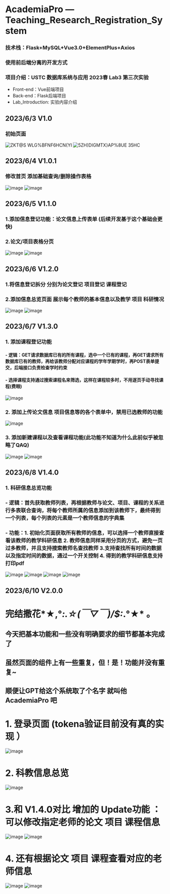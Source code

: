# AcademiaPro — Teaching_Research_Registration_System
### 技术栈：Flask+MySQL+Vue3.0+ElementPlus+Axios
### 使用前后端分离的开发方式
### 项目介绍：USTC 数据库系统与应用 2023春 Lab3 第三次实验
- Front-end：Vue前端项目
- Back-end：Flask后端项目
- Lab_Introduction: 实验内容介绍

## 2023/6/3 V1.0
### 初始页面
 ![ZK$T@S WLG%BFNF6HCN${YI](https://github.com/ChowRunFa/Teaching_Research_Registration_System/assets/97417202/efdf6941-db1c-48a1-ada9-26f0e06ba739)
 ![5ZH)DIGMTX}AP%8UE 35HC](https://github.com/ChowRunFa/Teaching_Research_Registration_System/assets/97417202/6a8bbe4f-4ee3-44d2-bb40-9fee80e68328)

## 2023/6/4 V1.0.1
### 修改首页 添加基础查询/删除操作表格
![image](https://github.com/ChowRunFa/Teaching_Research_Registration_System/assets/97417202/81f7efae-4131-42d4-8390-1b5cbceff420)
![image](https://github.com/ChowRunFa/Teaching_Research_Registration_System/assets/97417202/7c3a059c-5353-45d0-8867-a427ea689b3f)

## 2023/6/5 V1.1.0
### 1.添加信息登记功能：论文信息上传表单  (后续开发基于这个基础会更快)
### 2.论文/项目表格分页
![image](https://github.com/ChowRunFa/Teaching_Research_Registration_System/assets/97417202/2b3a72de-11a8-4308-a2b5-85069a6ad617)
![image](https://github.com/ChowRunFa/Teaching_Research_Registration_System/assets/97417202/631c0c5c-ff55-4f87-a861-ec9c3978a16b)

## 2023/6/6 V1.2.0
### 1.将信息登记拆分  分别为论文登记  项目登记 课程登记   
### 2.添加信息总览页面  展示每个教师的基本信息以及教学 项目 科研情况
![image](https://github.com/ChowRunFa/Teaching_Research_Registration_System/assets/97417202/65c73464-174c-4cfe-9df9-3c208d4ae610)
![image](https://github.com/ChowRunFa/Teaching_Research_Registration_System/assets/97417202/ffcf3119-e67f-4d34-8016-7a0a8e569c37)
## 2023/6/7 V1.3.0
### 1. 添加课程登记功能 
#### - 逻辑：GET请求数据库已有的所有课程，选中一个已有的课程，再GET请求所有数据库已有的教师，再给该教师分配对应课程的学年学期学时，再POST表单提交，后端接口负责检查学时约束
#### - 选择课程支持通过搜索课程名来筛选，这样在课程较多时，不用逐页手动寻找课程(费眼) 
![image](https://github.com/ChowRunFa/Teaching_Research_Registration_System/assets/97417202/72a51112-0570-4f9c-89a3-93d8e8d8a176)
### 2. 添加上传论文信息 项目信息等的各个表单中，禁用已选教师的功能
![image](https://github.com/ChowRunFa/Teaching_Research_Registration_System/assets/97417202/f7703d51-eada-4869-9342-fd783406b21d)
### 3. 添加新建课程以及查看课程功能(此功能不知道为什么此前似乎被忽略了QAQ)
![image](https://github.com/ChowRunFa/Teaching_Research_Registration_System/assets/97417202/08757f94-1b5d-4cab-b760-48901243db90)
![image](https://github.com/ChowRunFa/Teaching_Research_Registration_System/assets/97417202/4e98f214-5156-4bff-8fb1-3dfff56967b2)
## 2023/6/8 V1.4.0
### 1. 科研信息总览功能
###  - 逻辑：首先获取教师列表，再根据教师与论文、项目、课程的关系进行多表联合查询，将每个教师所属的信息添加到该教师下，最终得到一个列表，每个列表的元素是一个教师信息的字典集
###  - 功能：1. 初始化页面获取所有教师的信息，可以选择一个教师直接查看该教师的教学科研信息 2. 教师信息同样采用分页的方式，避免一页过多教师，并且支持搜索教师名查找教师 3.支持查找所有时间的数据以及指定时间的数据，通过一个开关控制 4. 得到的教学科研信息支持打印pdf
![image](https://github.com/ChowRunFa/Teaching_Research_Registration_System/assets/97417202/02b60cc0-9d34-4619-86c8-23326344039c)
![image](https://github.com/ChowRunFa/Teaching_Research_Registration_System/assets/97417202/3b131c1b-c3fa-40d0-9cd9-8c7ef6281ad2)
![image](https://github.com/ChowRunFa/Teaching_Research_Registration_System/assets/97417202/dc76e233-60cf-4696-bc86-1ae5a254e5da)
![image](https://github.com/ChowRunFa/Teaching_Research_Registration_System/assets/97417202/24bc4ffe-ffeb-4a28-bd34-d0ae0a22a4b3)
## 2023/6/10 V2.0.0
# 完结撒花*★,°*:.☆(￣▽￣)/$:*.°★* 。
## 今天把基本功能和一些没有明确要求的细节都基本完成了
## 虽然页面的组件上有一些重复，但！是！功能并没有重复~
## 顺便让GPT给这个系统取了个名字  就叫他 AcademiaPro 吧
# 1. 登录页面 (tokena验证目前没有真的实现 ）
![image](https://github.com/ChowRunFa/Teaching_Research_Registration_System/assets/97417202/c3e5676f-8c90-49ec-a543-5929eaa044f5)
# 2. 科教信息总览
![image](https://github.com/ChowRunFa/Teaching_Research_Registration_System/assets/97417202/bd145f9b-488b-4f3a-9b12-22aed0e3c4e9)
# 3.和 V1.4.0对比 增加的 Update功能 ： 可以修改指定老师的论文 项目 课程信息
![image](https://github.com/ChowRunFa/Teaching_Research_Registration_System/assets/97417202/05285805-cb75-4416-b566-167c4d22bdf6)
![image](https://github.com/ChowRunFa/Teaching_Research_Registration_System/assets/97417202/00367517-68a5-45fd-9ddc-ee4f0a0a24b9)
# 4. 还有根据论文 项目 课程查看对应的老师信息
![image](https://github.com/ChowRunFa/Teaching_Research_Registration_System/assets/97417202/a9ae903c-b98a-4eb9-a5c2-7a7c98d6d901)
![image](https://github.com/ChowRunFa/Teaching_Research_Registration_System/assets/97417202/8d67ce52-69ef-4afa-9bdd-b5c8a77a6039)


